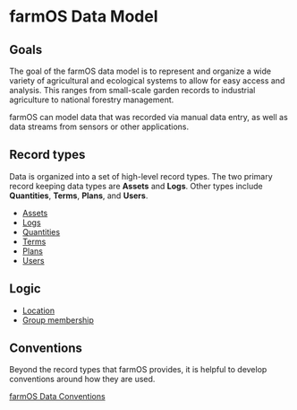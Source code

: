 # farmOS Data Model

## Goals

The goal of the farmOS data model is to represent and organize a wide variety
of agricultural and ecological systems to allow for easy access and analysis.
This ranges from small-scale garden records to industrial agriculture to
national forestry management.

farmOS can model data that was recorded via manual data entry, as well as data
streams from sensors or other applications.

## Record types

Data is organized into a set of high-level record types. The two primary record
keeping data types are **Assets** and **Logs**. Other types include
**Quantities**, **Terms**, **Plans**, and **Users**.

- [Assets](/model/type/asset)
- [Logs](/model/type/log)
- [Quantities](/model/type/quantity)
- [Terms](/model/type/term)
- [Plans](/model/type/plan)
- [Users](/model/type/user)

## Logic

- [Location](/model/logic/location)
- [Group membership](/model/logic/group)

## Conventions

Beyond the record types that farmOS provides, it is helpful to develop
conventions around how they are used.

[farmOS Data Conventions](/model/convention)
